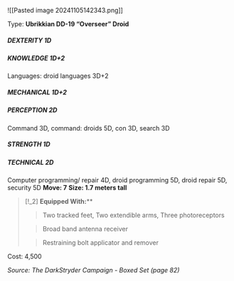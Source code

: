 ![[Pasted image 20241105142343.png]]

Type: **Ubrikkian DD-19 “Overseer” Droid**
##### DEXTERITY 1D
##### KNOWLEDGE 1D+2
Languages: droid languages 3D+2
##### MECHANICAL 1D+2
##### PERCEPTION 2D
Command 3D, command: droids 5D, con 3D, search 3D
##### STRENGTH 1D
##### TECHNICAL 2D
Computer programming/ repair 4D, droid programming 5D, droid repair 5D, security 5D
**Move: 7**
**Size: 1.7 meters tall**

> [!_2] 
> **Equipped With:****
> > Two tracked feet, Two extendible arms, Three photoreceptors
> 
> > Broad band antenna receiver
> 
> > Restraining bolt applicator and remover
> 

Cost: 4,500

*Source: The DarkStryder Campaign - Boxed Set (page 82)*
